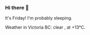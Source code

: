 ### Hi there :wave:

It's Friday! I'm probably sleeping.

Weather in Victoria BC: clear , at +13°C.
